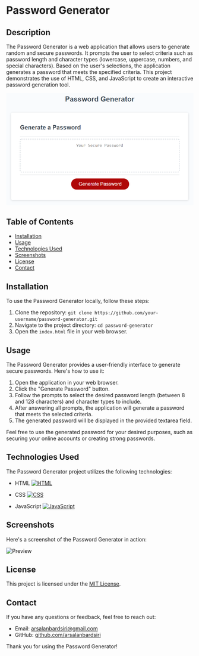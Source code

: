 # Password Generator

## Description

The Password Generator is a web application that allows users to generate random and secure passwords. It prompts the user to select criteria such as password length and character types (lowercase, uppercase, numbers, and special characters). Based on the user's selections, the application generates a password that meets the specified criteria. This project demonstrates the use of HTML, CSS, and JavaScript to create an interactive password generation tool.

![Password Generator Screenshot](./Assets/03-javascript-homework-demo.png)

## Table of Contents

- [Installation](#installation)
- [Usage](#usage)
- [Technologies Used](#technologies-used)
- [Screenshots](#screenshots)
- [License](#license)
- [Contact](#contact)

## Installation

To use the Password Generator locally, follow these steps:

1. Clone the repository: `git clone https://github.com/your-username/password-generator.git`
2. Navigate to the project directory: `cd password-generator`
3. Open the `index.html` file in your web browser.

## Usage

The Password Generator provides a user-friendly interface to generate secure passwords. Here's how to use it:

1. Open the application in your web browser.
2. Click the "Generate Password" button.
3. Follow the prompts to select the desired password length (between 8 and 128 characters) and character types to include.
4. After answering all prompts, the application will generate a password that meets the selected criteria.
5. The generated password will be displayed in the provided textarea field.

Feel free to use the generated password for your desired purposes, such as securing your online accounts or creating strong passwords.

## Technologies Used

The Password Generator project utilizes the following technologies:

- HTML [![HTML](https://img.shields.io/badge/HTML-orange?style=for-the-badge&logo=html5)](https://developer.mozilla.org/en-US/docs/Web/HTML)

- CSS [![CSS](https://img.shields.io/badge/CSS-blue?style=for-the-badge&logo=css3)](https://developer.mozilla.org/en-US/docs/Web/CSS)

- JavaScript [![JavaScript](https://img.shields.io/badge/JavaScript-yellow?style=for-the-badge&logo=javascript)](https://developer.mozilla.org/en-US/docs/Web/JavaScript)


## Screenshots

Here's a screenshot of the Password Generator in action:

![Preview](./Assets/preview.gif)

## License

This project is licensed under the [MIT License](LICENSE).

## Contact

If you have any questions or feedback, feel free to reach out:

- Email: arsalanbardsiri@gmail.com
- GitHub: [github.com/arsalanbardsiri](https://github.com/arsalanbardsiri)

Thank you for using the Password Generator!
